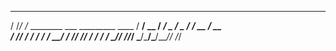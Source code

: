    __  __                                  
  / /_/ /_  ________  ___  _________  ____ 
 / __/ __ \/ ___/ _ \/ _ \/ ___/ __ \/ __ \
/ /_/ / / / /  /  __/  __/ /__/ /_/ / / / /
\__/_/ /_/_/   \___/\___/\___/\____/_/ /_/ 
                                           

